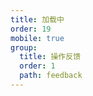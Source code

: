 ```yaml
---
title: 加载中
order: 19
mobile: true
group:
  title: 操作反馈
  order: 1
  path: feedback
---
```


<code src="../demo/Spinner.jsx"></code>
<API src="../src/Spinner.tsx"></API>
